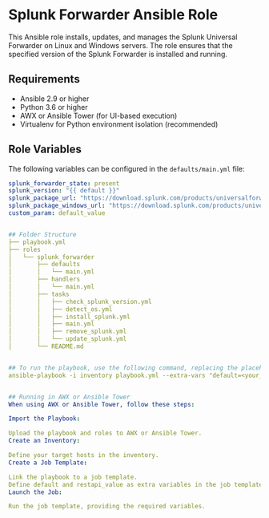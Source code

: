 # Splunk Forwarder Ansible Role

This Ansible role installs, updates, and manages the Splunk Universal Forwarder on Linux and Windows servers. The role ensures that the specified version of the Splunk Forwarder is installed and running.

## Requirements

- Ansible 2.9 or higher
- Python 3.6 or higher
- AWX or Ansible Tower (for UI-based execution)
- Virtualenv for Python environment isolation (recommended)

## Role Variables

The following variables can be configured in the `defaults/main.yml` file:

```yaml
splunk_forwarder_state: present
splunk_version: "{{ default }}"
splunk_package_url: "https://download.splunk.com/products/universalforwarder/releases/{{ splunk_version }}/linux/splunkforwarder-{{ splunk_version }}-linux-2.6-x86_64.rpm"
splunk_package_windows_url: "https://download.splunk.com/products/universalforwarder/releases/{{ splunk_version }}/windows/splunkforwarder-{{ splunk_version }}-x64-release.msi"
custom_param: default_value


## Folder Structure
├── playbook.yml
├── roles
│   └── splunk_forwarder
│       ├── defaults
│       │   └── main.yml
│       ├── handlers
│       │   └── main.yml
│       ├── tasks
│       │   ├── check_splunk_version.yml
│       │   ├── detect_os.yml
│       │   ├── install_splunk.yml
│       │   ├── main.yml
│       │   ├── remove_splunk.yml
│       │   └── update_splunk.yml
│       └── README.md


## To run the playbook, use the following command, replacing the placeholder values with actual ones as needed
ansible-playbook -i inventory playbook.yml --extra-vars "default=<your_splunk_version> restapi_value=<your_custom_value>"


## Running in AWX or Ansible Tower
When using AWX or Ansible Tower, follow these steps:

Import the Playbook:

Upload the playbook and roles to AWX or Ansible Tower.
Create an Inventory:

Define your target hosts in the inventory.
Create a Job Template:

Link the playbook to a job template.
Define default and restapi_value as extra variables in the job template.
Launch the Job:

Run the job template, providing the required variables.

